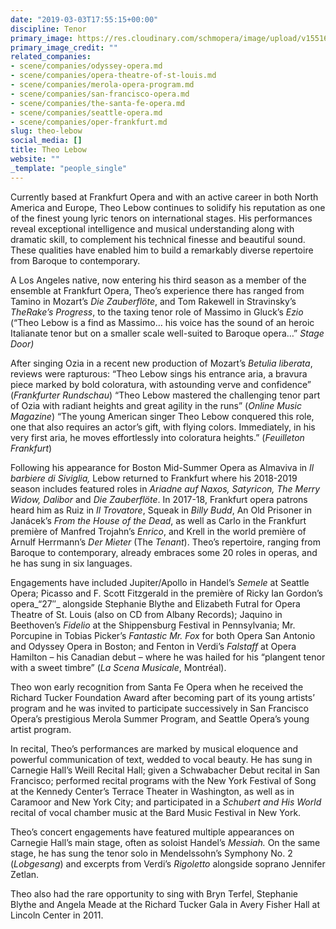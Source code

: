 ```yaml
---
date: "2019-03-03T17:55:15+00:00"
discipline: Tenor
primary_image: https://res.cloudinary.com/schmopera/image/upload/v1551635697/media/2019/03/TheoLebow.jpg
primary_image_credit: ""
related_companies:
- scene/companies/odyssey-opera.md
- scene/companies/opera-theatre-of-st-louis.md
- scene/companies/merola-opera-program.md
- scene/companies/san-francisco-opera.md
- scene/companies/the-santa-fe-opera.md
- scene/companies/seattle-opera.md
- scene/companies/oper-frankfurt.md
slug: theo-lebow
social_media: []
title: Theo Lebow
website: ""
_template: "people_single"
---
```

Currently based at Frankfurt Opera and with an active career in both North America and Europe, Theo Lebow continues to solidify his reputation as one of the finest young lyric tenors on international stages. His performances reveal exceptional intelligence and musical understanding along with dramatic skill, to complement his technical finesse and beautiful sound. These qualities have enabled him to build a remarkably diverse repertoire from Baroque to contemporary.

A Los Angeles native, now entering his third season as a member of the ensemble at Frankfurt Opera, Theo’s experience there has ranged from Tamino in Mozart’s _Die Zauberflöte_, and Tom Rakewell in Stravinsky’s _TheRake’s Progress_, to the taxing tenor role of Massimo in Gluck’s _Ezio_ (“Theo Lebow is a find as Massimo… his voice has the sound of an heroic Italianate tenor but on a smaller scale well-suited to Baroque opera…” _Stage Door)_

After singing Ozia in a recent new production of Mozart’s _Betulia liberata_, reviews were rapturous: “Theo Lebow sings his entrance aria, a bravura piece marked by bold coloratura, with astounding verve and confidence” (_Frankfurter Rundschau_) “Theo Lebow mastered the challenging tenor part of Ozia with radiant heights and great agility in the runs” (_Online Music Magazine_) “The young American singer Theo Lebow conquered this role, one that also requires an actor’s gift, with flying colors. Immediately, in his very first aria, he moves effortlessly into coloratura heights.” (_Feuilleton Frankfurt_)

Following his appearance for Boston Mid-Summer Opera as Almaviva in _Il barbiere di Siviglia,_ Lebow returned to Frankfurt where his 2018-2019 season includes featured roles in _Ariadne auf Naxos, Satyricon, The Merry Widow, Dalibor_ and _Die Zauberflöte_. In 2017-18, Frankfurt opera patrons heard him as Ruiz in _Il Trovatore_, Squeak in _Billy Budd_, An Old Prisoner in Janácek’s _From the House of the Dead_, as well as Carlo in the Frankfurt première of Manfred Trojahn’s _Enrico_, and Krell in the world première of Arnulf Herrmann’s _Der Mieter_ (The _Tenant_). Theo’s repertoire, ranging from Baroque to contemporary, already embraces some 20 roles in operas, and he has sung in six languages.

Engagements have included Jupiter/Apollo in Handel’s _Semele_ at Seattle Opera; Picasso and F. Scott Fitzgerald in the première of Ricky Ian Gordon’s opera_“27″_ alongside Stephanie Blythe and Elizabeth Futral for Opera Theatre of St. Louis (also on CD from Albany Records); Jaquino in Beethoven’s _Fidelio_ at the Shippensburg Festival in Pennsylvania; Mr. Porcupine in Tobias Picker’s _Fantastic Mr. Fox_ for both Opera San Antonio and Odyssey Opera in Boston; and Fenton in Verdi’s _Falstaff_ at Opera Hamilton – his Canadian debut – where he was hailed for his “plangent tenor with a sweet timbre” (_La Scena Musicale_, Montréal).

Theo won early recognition from Santa Fe Opera when he received the Richard Tucker Foundation Award after becoming part of its young artists’ program and he was invited to participate successively in San Francisco Opera’s prestigious Merola Summer Program, and Seattle Opera’s young artist program.

In recital, Theo’s performances are marked by musical eloquence and powerful communication of text, wedded to vocal beauty. He has sung in Carnegie Hall’s Weill Recital Hall; given a Schwabacher Debut recital in San Francisco; performed recital programs with the New York Festival of Song at the Kennedy Center’s Terrace Theater in Washington, as well as in Caramoor and New York City; and participated in a _Schubert and His World_ recital of vocal chamber music at the Bard Music Festival in New York.

Theo’s concert engagements have featured multiple appearances on Carnegie Hall’s main stage, often as soloist Handel’s _Messiah._ On the same stage, he has sung the tenor solo in Mendelssohn’s Symphony No. 2 (_Lobgesang_) and excerpts from Verdi’s _Rigoletto_ alongside soprano Jennifer Zetlan.

Theo also had the rare opportunity to sing with Bryn Terfel, Stephanie Blythe and Angela Meade at the Richard Tucker Gala in Avery Fisher Hall at Lincoln Center in 2011.
